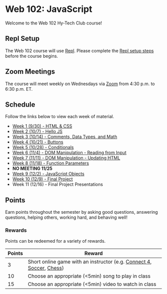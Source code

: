 # Web 102: JavaScript
Welcome to the Web 102 Hy-Tech Club course!

## Repl Setup
The Web 102 course will use [Repl](https://repl.it). Please complete the [Repl setup steps](ReplSetup.md) before the course begins.

## Zoom Meetings
The course will meet weekly on Wednesdays via [Zoom]() from 4:30 p.m. to 6:30 p.m. ET.

## Schedule
Follow the links below to view each week of material.

- [Week 1 (9/30) - HTML & CSS](Week01/StudentDesc.md)
- [Week 2 (10/7) - Hello JS](Week02/StudentDesc.md)
- [Week 3 (10/14) - Comments, Data Types, and Math](Week03/StudentDesc.md)
- [Week 4 (10/21) - Buttons](Week04/StudentDesc.md)
- [Week 5 (10/28) - Conditionals](Week05/StudentDesc.md)
- [Week 6 (11/4) - DOM Manipulation - Reading from Input](Week06/StudentDesc.md)
- [Week 7 (11/11) - DOM Manipulation - Updating HTML](Week07/StudentDesc.md)
- [Week 8 (11/18) - Function Parameters](Week08/StudentDesc.md)
- **NO MEETING 11/25**
- [Week 9 (12/2) - JavaScript Objects](Week09/StudentDesc.md)
- [Week 10 (12/9) - Final Project](Week11/StudentDesc.md)
- Week 11 (12/16) - Final Project Presentations

## Points
Earn points throughout the semester by asking good questions, answering questions, helping others, working hard, and behaving well!

### Rewards
Points can be redeemed for a variety of rewards.

| Points | Reward |
| -- | -- |
| 3 | Short online game with an instructor (e.g. [Connect 4](https://www.mathsisfun.com/games/connect4.html), [Soccer](https://www.agame.com/game/1-on-1-soccer-classic), [Chess](https://lichess.org/setup/friend)) |
| 10 | Choose an appropriate (<5min) song to play in class |
| 15 | Choose an appropriate (<5min) video to watch in class |